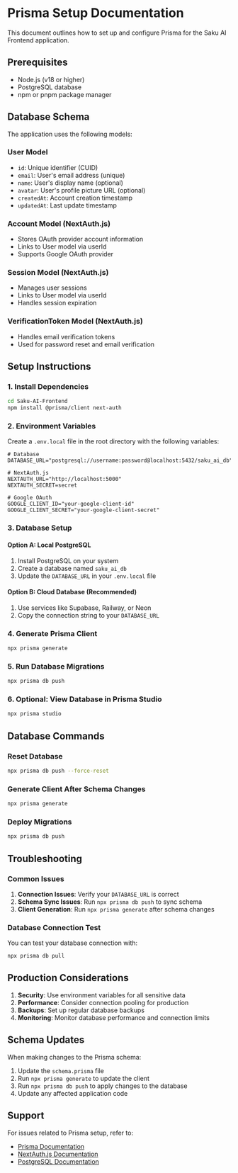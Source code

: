 # Prisma Setup Documentation

This document outlines how to set up and configure Prisma for the Saku AI Frontend application.

## Prerequisites

- Node.js (v18 or higher)
- PostgreSQL database
- npm or pnpm package manager

## Database Schema

The application uses the following models:

### User Model
- `id`: Unique identifier (CUID)
- `email`: User's email address (unique)
- `name`: User's display name (optional)
- `avatar`: User's profile picture URL (optional)
- `createdAt`: Account creation timestamp
- `updatedAt`: Last update timestamp

### Account Model (NextAuth.js)
- Stores OAuth provider account information
- Links to User model via userId
- Supports Google OAuth provider

### Session Model (NextAuth.js)
- Manages user sessions
- Links to User model via userId
- Handles session expiration

### VerificationToken Model (NextAuth.js)
- Handles email verification tokens
- Used for password reset and email verification

## Setup Instructions

### 1. Install Dependencies

```bash
cd Saku-AI-Frontend
npm install @prisma/client next-auth
```

### 2. Environment Variables

Create a `.env.local` file in the root directory with the following variables:

```env
# Database
DATABASE_URL="postgresql://username:password@localhost:5432/saku_ai_db"

# NextAuth.js
NEXTAUTH_URL="http://localhost:5000"
NEXTAUTH_SECRET=secret

# Google OAuth
GOOGLE_CLIENT_ID="your-google-client-id"
GOOGLE_CLIENT_SECRET="your-google-client-secret"
```

### 3. Database Setup

#### Option A: Local PostgreSQL
1. Install PostgreSQL on your system
2. Create a database named `saku_ai_db`
3. Update the `DATABASE_URL` in your `.env.local` file

#### Option B: Cloud Database (Recommended)
1. Use services like Supabase, Railway, or Neon
2. Copy the connection string to your `DATABASE_URL`

### 4. Generate Prisma Client

```bash
npx prisma generate
```

### 5. Run Database Migrations

```bash
npx prisma db push
```

### 6. Optional: View Database in Prisma Studio

```bash
npx prisma studio
```

## Database Commands

### Reset Database
```bash
npx prisma db push --force-reset
```

### Generate Client After Schema Changes
```bash
npx prisma generate
```

### Deploy Migrations
```bash
npx prisma db push
```

## Troubleshooting

### Common Issues

1. **Connection Issues**: Verify your `DATABASE_URL` is correct
2. **Schema Sync Issues**: Run `npx prisma db push` to sync schema
3. **Client Generation**: Run `npx prisma generate` after schema changes

### Database Connection Test

You can test your database connection with:

```bash
npx prisma db pull
```

## Production Considerations

1. **Security**: Use environment variables for all sensitive data
2. **Performance**: Consider connection pooling for production
3. **Backups**: Set up regular database backups
4. **Monitoring**: Monitor database performance and connection limits

## Schema Updates

When making changes to the Prisma schema:

1. Update the `schema.prisma` file
2. Run `npx prisma generate` to update the client
3. Run `npx prisma db push` to apply changes to the database
4. Update any affected application code

## Support

For issues related to Prisma setup, refer to:
- [Prisma Documentation](https://www.prisma.io/docs)
- [NextAuth.js Documentation](https://next-auth.js.org/)
- [PostgreSQL Documentation](https://www.postgresql.org/docs/)
